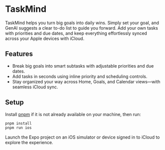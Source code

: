 # TaskMind
TaskMind helps you turn big goals into daily wins. Simply set your goal, and GenAI suggests a clear to-do list to guide you forward. Add your own tasks with priorities and due dates, and keep everything effortlessly synced across your Apple devices with iCloud.

## Features
- Break big goals into smart subtasks with adjustable priorities and due dates.
- Add tasks in seconds using inline priority and scheduling controls.
- Stay organized your way across Home, Goals, and Calendar views—with seamless iCloud sync.


## Setup
Install [pnpm](https://pnpm.io/) if it is not already available on your machine, then run:
```bash
pnpm install
pnpm run ios
```
Launch the Expo project on an iOS simulator or device signed in to iCloud to explore the experience.


